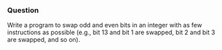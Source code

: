 ### Question

Write a program to swap odd and even bits in an integer with as few instructions as possible (e.g., bit 13 and bit 1 are swapped, bit 2 and bit 3 are swapped, and so on). 
